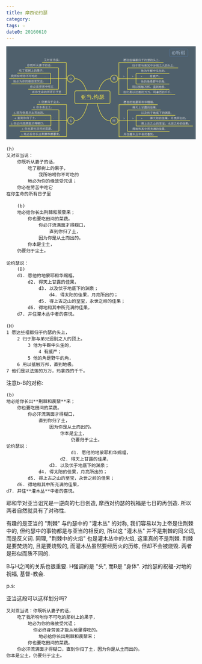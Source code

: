```yaml
---
title: 摩西论约瑟
category:
tags: ☆
date0: 20160610
---
```


![](/img/Adam-Joseph.png)


    (h)
    又对亚当说：
        你既听从妻子的话，
            吃了那树上的果子，
                我所吩咐你不可吃的
            地必为你的缘故受咒诅；
        你必在劳苦中吃它
    在你生命的所有日子里

        (b)
        地必给你长出荆棘和蒺藜来；
            你也要吃田间的菜蔬。
                你必汗流满面才得糊口，
                    直到你归了土，
                因为你是从土而出的。
            你本是尘土，
        仍要归于尘土。

    论约瑟说：
        (B)
        d1. 愿他的地蒙耶和华赐福，
            d2. 得天上甘露的佳果，
                d3. 以及伏于地底下的渊泉；
                    d4. 得太阳的佳果，月亮所出的；
                d5. 得上古之山的至宝，永世之岭的佳果；
            d6. 得地和其中所充满的佳果，
        d7. 并住灌木丛中者的喜悦。

    (H)
    1 愿这些福都归于约瑟的头上，
        2 归于那与弟兄迥别之人的顶上。
            3 他为牛群中头生的，
                4 有威严；
            5 他的角是野牛的角，
        6 用以抵触万邦，直到地极。
    7 他们是以法莲的万万，玛拿西的千千。

注意b-B的对称:

    (b)
    地必给你长出**荆棘和蒺藜**来；
        你也要吃田间的菜蔬。
            你必汗流满面才得糊口，
                直到你归了土，
                    因为你是从土而出的。
                        你本是尘土，
                            仍要归于尘土。
    论约瑟说：
                            d1. 愿他的地蒙耶和华赐福，
                        d2. 得天上甘露的佳果，
                    d3. 以及伏于地底下的渊泉；
                d4. 得太阳的佳果，月亮所出的；
            d5. 得上古之山的至宝，永世之岭的佳果；
        d6. 得地和其中所充满的佳果，
    d7. 并住**灌木丛**中者的喜悦。

耶和华对亚当诅咒是一逆向的七日创造, 摩西对约瑟的祝福是七日的再创造. 所以两者自然就具有了对称性.

有趣的是亚当的 "荆棘" 与约瑟中的 "灌木丛" 的对称, 我们容易以为上帝是住荆棘中的, 但约瑟中的事物都是与亚当的相反的, 所以这 "灌木丛" 并不是荆棘的同义词, 而是反义词. 同理, "荆棘中的火焰" 也是灌木丛中的火焰, 这里真的不是荆棘. 荆棘是要焚烧的, 且是要烧毁的, 而灌木丛虽然要经历火的历练, 但却不会被烧毁. 两者是形似而质不同的.

B与H之间的关系也很重要. H强调的是 "头", 而B是 "身体". 对约瑟的祝福-对地的祝福, 基督-教会.

p.s:

亚当这段可以这样划分吗?

    又对亚当说：你既听从妻子的话，
        吃了我所吩咐你不可吃的那树上的果子，
            地必为你的缘故受咒诅；
              你必终身劳苦才能从地里得吃的。
                地必给你长出荆棘和蒺藜来；
            你也要吃田间的菜蔬。
        你必汗流满面才得糊口，直到你归了土，因为你是从土而出的。
    你本是尘土，仍要归于尘土。
